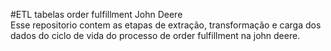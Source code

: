 #ETL tabelas order fulfillment John Deere
<br>
Esse repositorio contem as etapas de extração, transformação e carga dos dados do ciclo de vida do processo de order fulfillment na john deere.